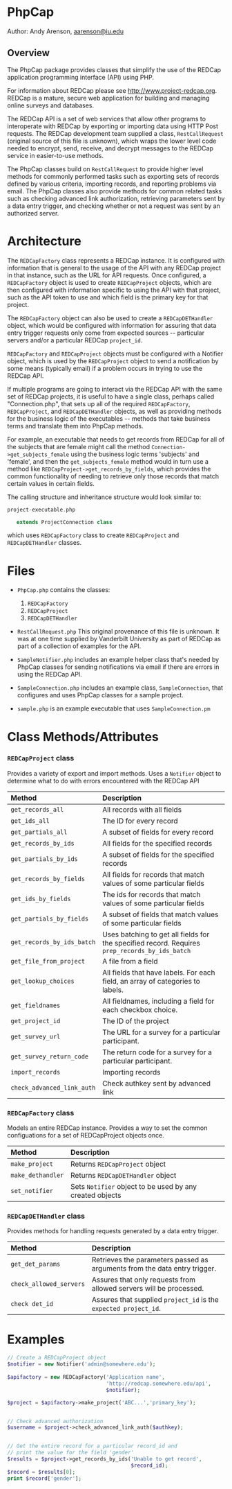 PhpCap
==========================================================================

Author: Andy Arenson, aarenson@iu.edu

Overview
--------

The PhpCap package provides classes that simplify the use
of the REDCap application programming interface (API) using PHP.

For information about REDCap please see http://www.project-redcap.org.
REDCap is a mature, secure web application for building and managing
online surveys and databases.

The REDCap API is a set of web services that allow other
programs to interoperate with REDCap by exporting or importing data
using HTTP Post requests. The REDCap development team supplied a
class, `RestCallRequest` (original source of this file is unknown), which wraps the lower level code needed to
encrypt, send, receive, and decrypt messages to the REDCap service in
easier-to-use methods.

The PhpCap classes build on `RestCallRequest` to provide higher level
methods for commonly performed tasks such as exporting sets of records
defined by various criteria, importing records, and reporting problems
via email. The PhpCap classes also provide methods for common related
tasks such as checking advanced link authorization, retrieving
parameters sent by a data entry trigger, and checking whether or not a
request was sent by an authorized server.

Architecture
===========================================================================

The `REDCapFactory` class represents a REDCap instance. It is
configured with information that is general to the usage of the API
with any REDCap project in that instance, such as the URL for API
requests. Once configured, a `REDCapFactory` object is used to create
`REDCapProject` objects, which are then configured with information
specific to using the API with that project, such as the API token to
use and which field is the primary key for that project.

The `REDCapFactory` object can also be used to create a
`REDCapDETHandler` object, which would be configured with information
for assuring that data entry trigger requests only come from expected
sources -- particular servers and/or a particular REDCap `project_id`.

`REDCapFactory` and `REDCapProject` objects must be configured with
a Notifier object, which is used by the `REDCapProject` object to send a
notification by some means (typically email) if a problem occurs in
trying to use the REDCap API.

If multiple programs are going to interact via the REDCap API with the
same set of REDCap projects, it is useful to have a single class,
perhaps called "Connection.php", that sets up all of the required
`REDCapFactory`, `REDCapProject`, and `REDCapDETHandler` objects, as
well as providing methods for the business logic of the executables --
methods that take business terms and translate them into PhpCap
methods.

For example, an executable that needs to get records from
REDCap for all of the subjects that are female might call the method
`Connection->get_subjects_female` using the business logic terms
'subjects' and 'female', and then the `get_subjects_female` method would
in turn use a method like `REDCapProject->get_records_by_fields`, which
provides the common functionality of needing to retrieve only those
records that match certain values in certain fields.

The calling structure and inheritance structure would look
similar to:

```php
project-executable.php

   extends ProjectConnection class
```
which uses `REDCapFactory` class to create `REDCapProject` and `REDCapDETHandler` classes.


Files
===========================================================================

* `PhpCap.php` contains the classes:
    1. `REDCapFactory`
    1. `REDCapProject`
    1. `REDCapDETHandler`

* `RestCallRequest.php` This original provenance of this file is unknown. It was at one time
supplied by Vanderbilt University as part of REDCap as part of a collection of examples for the API.

* `SampleNotifier.php` includes an example helper class that's needed
by PhpCap classes for sending notifications via email if there are
errors in using the REDCap API.

* `SampleConnection.php` includes an example class, `SampleConnection`, 
that configures and uses PhpCap classes for a sample project.

* `sample.php` is an example executable that uses `SampleConnection.pm`


Class Methods/Attributes
===========================================================================

###  `REDCapProject` class
Provides a variety of export and import methods. Uses
a `Notifier` object to determine what to do with errors
encountered with the REDCap API
	      
| Method                     | Description |
| :------------------------- | :---------- |
| `get_records_all`          | All records with all fields |
| `get_ids_all`              | The ID for every record |
| `get_partials_all`         | A subset of fields for every record |
| `get_records_by_ids`       | All fields for the specified records |
| `get_partials_by_ids`      | A subset of fields for the specified records |
| `get_records_by_fields`    | All fields for records that match values of some particular fields |
| `get_ids_by_fields`        | The ids for records that match values of some particular fields |
| `get_partials_by_fields`   | A subset of fields that match values of some particular fields |
| `get_records_by_ids_batch` | Uses batching to get all fields for the specified record. Requires `prep_records_by_ids_batch` |
| `get_file_from_project`    | A file from a field |
| `get_lookup_choices`       | All fields that have labels. For each field, an array of categories to labels. |
| `get_fieldnames`           | All fieldnames, including a field for each checkbox choice. |
| `get_project_id`           | The ID of the project |
| `get_survey_url`           | The URL for a survey for a particular participant. |
| `get_survey_return_code`   | The return code for a survey for a particular participant. |
| `import_records`           | Importing records |
| `check_advanced_link_auth` | Check authkey sent by advanced link |


### `REDCapFactory` class 
Models an entire REDCap instance.  Provides a way to set the common configuations for a set of REDCapProject objects once.

| Method                     | Description |
| :------------------------- | :---------- |
| `make_project`             | Returns `REDCapProject` object |
| `make_dethandler`          | Returns `REDCapDETHandler` object |
| `set_notifier`             | Sets `Notifier` object to be used by any created objects |
   
  
### `REDCapDETHandler` class  
Provides methods for handling requests generated by a data entry trigger.

| Method                     | Description |
| :------------------------- | :---------- |
| `get_det_params`           | Retrieves the parameters passed as arguments from the data entry trigger. |
| `check_allowed_servers`    | Assures that only requests from allowed servers will be processed. |
| `check det_id`             | Assures that supplied `project_id` is the `expected project_id`. |


Examples
===========================================================================

```php
// Create a REDCapProject object
$notifier = new Notifier('admin@somewhere.edu');
	    	         
$apifactory = new REDCapFactory('Application name',
                                'http://redcap.somewhere.edu/api',
                                $notifier);

$project = $apifactory->make_project('ABC...','primary_key');


// Check advanced authorization
$username = $project->check_advanced_link_auth($authkey);


// Get the entire record for a particular record_id and
// print the value for the field 'gender'
$results = $project->get_records_by_ids('Unable to get record',
                                        $record_id);
$record = $results[0];
print $record['gender'];
```	
